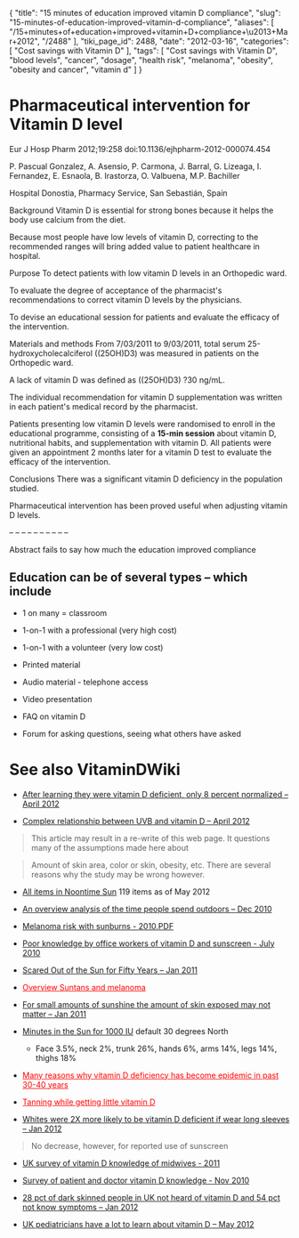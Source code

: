 {
    "title": "15 minutes of education improved vitamin D compliance",
    "slug": "15-minutes-of-education-improved-vitamin-d-compliance",
    "aliases": [
        "/15+minutes+of+education+improved+vitamin+D+compliance+\u2013+Mar+2012",
        "/2488"
    ],
    "tiki_page_id": 2488,
    "date": "2012-03-16",
    "categories": [
        "Cost savings with Vitamin D"
    ],
    "tags": [
        "Cost savings with Vitamin D",
        "blood levels",
        "cancer",
        "dosage",
        "health risk",
        "melanoma",
        "obesity",
        "obesity and cancer",
        "vitamin d"
    ]
}


# Pharmaceutical intervention for Vitamin D level

Eur J Hosp Pharm 2012;19:258 doi:10.1136/ejhpharm-2012-000074.454

P. Pascual Gonzalez,    A. Asensio,    P. Carmona,    J. Barral,    G. Lizeaga,    I. Fernandez,    E. Esnaola,    B. Irastorza,    O. Valbuena,    M.P. Bachiller

Hospital Donostia, Pharmacy Service, San Sebastián, Spain

Background Vitamin D is essential for strong bones because it helps the body use calcium from the diet. 

Because most people have low levels of vitamin D, correcting to the recommended ranges will bring added value to patient healthcare in hospital.

Purpose To detect patients with low vitamin D levels in an Orthopedic ward. 

To evaluate the degree of acceptance of the pharmacist's recommendations to correct vitamin D levels by the physicians. 

To devise an educational session for patients and evaluate the efficacy of the intervention.

Materials and methods From 7/03/2011 to 9/03/2011, total serum 25-hydroxycholecalciferol ((25OH)D3) was measured in patients on the Orthopedic ward. 

A lack of vitamin D was defined as ((25OH)D3) ?30 ng/mL. 

The individual recommendation for vitamin D supplementation was written in each patient's medical record by the pharmacist. 

Patients presenting low vitamin D levels were randomised to enroll in the educational programme, consisting of a  **15-min session**  about vitamin D, nutritional habits, and supplementation with vitamin D. All patients were given an appointment 2 months later for a vitamin D test to evaluate the efficacy of the intervention.

Conclusions There was a significant vitamin D deficiency in the population studied. 

Pharmaceutical intervention has been proved useful when adjusting vitamin D levels.

– – – – – – – – – – 

Abstract fails to say how much the education improved compliance

## Education can be of several types – which include

* 1 on many = classroom

* 1-on-1 with a professional (very high cost)

* 1-on-1 with a volunteer (very low cost)

* Printed material

* Audio material - telephone access

* Video presentation

* FAQ on vitamin D 

* Forum for asking questions, seeing what others have asked

# See also VitaminDWiki

* [After learning they were vitamin D deficient, only 8 percent normalized – April 2012](/posts/after-learning-they-were-vitamin-d-deficient-only-8-percent-normalized)

* [Complex relationship between UVB and vitamin D – April 2012](/posts/complex-relationship-between-uvb-and-vitamin-d)

> This article may result in a re-write of this web page. It questions many of the assumptions made here about

> Amount of skin area, color or skin, obesity, etc.  There are several reasons why the study may be wrong however.

* [All items in Noontime Sun](https://www.VitaminDWiki.com/tiki-browse_categories.php?parentId=9&sort_mode=created_desc) 119 items as of May 2012

* [An overview analysis of the time people spend outdoors – Dec 2010](/posts/an-overview-analysis-of-the-time-people-spend-outdoors)

* [Melanoma risk with sunburns - 2010.PDF](https://www.VitaminDWiki.com/tiki-download_file.php?fileId=1685)

* [Poor knowledge by office workers of vitamin D and sunscreen - July 2010](https://www.VitaminDWiki.com/tiki-download_file.php?fileId=1375)

* [Scared Out of the Sun for Fifty Years – Jan 2011](/posts/scared-out-of-the-sun-for-fifty-years)

* <a href="/posts/overview-suntans-and-melanoma" style="color: red; text-decoration: underline;" title="This link has an unknown page_id: 1462">Overview Suntans and melanoma</a>

* [For small amounts of sunshine the amount of skin exposed may not matter – Jan 2011](/posts/for-small-amounts-of-sunshine-the-amount-of-skin-exposed-may-not-matter)

* [Minutes in the Sun for 1000 IU](/posts/minutes-in-the-sun-for-1000-iu) default 30 degrees North

   * Face 3.5%, neck 2%, trunk 26%, hands 6%, arms 14%, legs 14%, thighs 18%

* <a href="/posts/many-reasons-why-vitamin-d-deficiency-has-become-epidemic-in-past-30-40-years" style="color: red; text-decoration: underline;" title="This link has an unknown page_id: 1586">Many reasons why vitamin D deficiency has become epidemic in past 30-40 years</a>

* <a href="/posts/tanning-while-getting-little-vitamin-d" style="color: red; text-decoration: underline;" title="This link has an unknown page_id: 2659">Tanning while getting little vitamin D</a>

* [Whites were 2X more likely to be vitamin D deficient if wear long sleeves – Jan 2012](/posts/whites-were-2x-more-likely-to-be-vitamin-d-deficient-if-wear-long-sleeves)

> No decrease, however, for reported use of sunscreen

* [UK survey of vitamin D knowledge of midwives - 2011](/posts/uk-survey-of-vitamin-d-knowledge-of-midwives-2011)

* [Survey of patient and doctor vitamin D knowledge - Nov 2010](/posts/survey-of-patient-and-doctor-vitamin-d-knowledge)

* [28 pct of dark skinned people in UK not heard of vitamin D and 54 pct not know symptoms – Jan 2012](/posts/28-pct-of-dark-skinned-people-in-uk-not-heard-of-vitamin-d-and-54-pct-not-know-symptoms)

* [UK pediatricians have a lot to learn about vitamin D – May 2012](/posts/uk-pediatricians-have-a-lot-to-learn-about-vitamin-d)